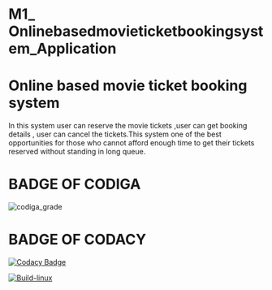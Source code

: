 # M1_ Onlinebasedmovieticketbookingsystem_Application
# Online based movie ticket booking system 
   In this system user can reserve the movie tickets ,user can get booking details , user can cancel the tickets.This system one of the best opportunities for those who cannot afford enough time to get their tickets  reserved without standing in long queue.
   
# BADGE OF CODIGA   
   

![codiga_grade](https://api.codiga.io/project/31269/status/svg)

# BADGE OF CODACY

  [![Codacy Badge](https://app.codacy.com/project/badge/Grade/351270e1dd574848af0fd7e62b4401d4)](https://www.codacy.com/gh/DivyaPrabhaShan/M1_Onlinebasedmovieticketbookingsystem_Application/dashboard?utm_source=github.com&amp;utm_medium=referral&amp;utm_content=DivyaPrabhaShan/M1_Onlinebasedmovieticketbookingsystem_Application&amp;utm_campaign=Badge_Grade)

[![Build-linux](https://github.com/DivyaPrabhaShan/M1_Onlinebasedmovieticketbookingsystem_Application/actions/workflows/Build-linux.yml/badge.svg)](https://github.com/DivyaPrabhaShan/M1_Onlinebasedmovieticketbookingsystem_Application/actions/workflows/Build-linux.yml)

